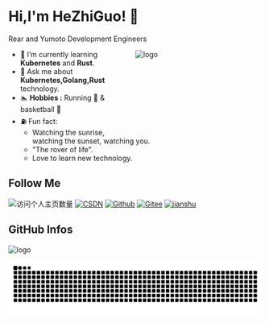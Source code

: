 <!--
**hzg-crisp/hzg-crisp** is a ✨ _special_ ✨ repository because its `README.md` (this file) appears on your GitHub profile.

Here are some ideas to get you started:


- 🔭 I’m currently working on ...
- 🌱 I’m currently learning ...
- 👯 I’m looking to collaborate on ...
- 🤔 I’m looking for help with ...
- 💬 Ask me about ...
- 📫 How to reach me: ...
- 😄 Pronouns: ...
- ⚡ Fun fact: ...
-->


# Hi,I'm HeZhiGuo! 👋
Rear and Yumoto Development Engineers

<img src="https://github-readme-stats-git-masterrstaa-rickstaa.vercel.app/api?username=hzg-crisp&show_icons=true&count_private=true&theme=vue" alt="logo" height="160" align="right" width="50%" />

- 🌱 I’m currently learning **Kubernetes** and **Rust**.
- 💬 Ask me about **Kubernetes,Golang,Rust** technology.
- 🏊 **Hobbies :** Running :running: & basketball :basketball:
- ⛽️ Fun fact: 
  - Watching the sunrise, watching the sunset, watching you.
  - "The rover of life".
  - Love to learn new technology.

## Follow Me
![访问个人主页数量](https://komarev.com/ghpvc/?username=hzg-crisp&color=green)
[![CSDN](https://img.shields.io/badge/-CSDN-c14438?style=flat-square&logo=C&logoColor=white)](https://blog.csdn.net/weixin_51261234?spm=1000.2115.3001.5343)
[![Github](https://img.shields.io/github/followers/duktig666?label=Github&style=social)](https://github.com/hzg-crisp)
[![Gitee](https://img.shields.io/badge/-Gitee-EA4335?style=flat-square&logo=Gitee&logoColor=white)](https://gitee.com/hzg-sss)
[![jianshu](https://img.shields.io/badge/-jianshu-c14438?style=flat-square&logo=简&logoColor=white)](https://www.jianshu.com/u/802686b5f92e)

## GitHub Infos
<img src="https://github-profile-trophy.vercel.app/?username=hzg-crisp&theme=flat&column=7" alt="logo" height="160" align="center" style="margin: auto;" />


![ ](https://raw.githubusercontent.com/hoochanlon/hoochanlon/master/assets/github-contribution-grid-snake.svg)

<!--
## :bar_chart: Monthly coding time

START_SECTION:waka

```txt
Go               15 hrs 54 mins  🟩🟩🟩🟩🟩🟩🟩🟩🟩🟩🟩🟩🟩🟩🟩🟩🟩⬜⬜⬜⬜⬜⬜⬜⬜   67.82 %
Markdown         2 hrs 15 mins   🟩🟩🟨⬜⬜⬜⬜⬜⬜⬜⬜⬜⬜⬜⬜⬜⬜⬜⬜⬜⬜⬜⬜⬜⬜   09.65 %
Solidity         2 hrs 3 mins    🟩🟩⬜⬜⬜⬜⬜⬜⬜⬜⬜⬜⬜⬜⬜⬜⬜⬜⬜⬜⬜⬜⬜⬜⬜   08.80 %
YAML             1 hr 21 mins    🟩🟨⬜⬜⬜⬜⬜⬜⬜⬜⬜⬜⬜⬜⬜⬜⬜⬜⬜⬜⬜⬜⬜⬜⬜   05.78 %
TypeScript       41 mins         🟨⬜⬜⬜⬜⬜⬜⬜⬜⬜⬜⬜⬜⬜⬜⬜⬜⬜⬜⬜⬜⬜⬜⬜⬜   02.98 %
Solidity file    27 mins         🟨⬜⬜⬜⬜⬜⬜⬜⬜⬜⬜⬜⬜⬜⬜⬜⬜⬜⬜⬜⬜⬜⬜⬜⬜   01.92 %
Docker           13 mins         ⬜⬜⬜⬜⬜⬜⬜⬜⬜⬜⬜⬜⬜⬜⬜⬜⬜⬜⬜⬜⬜⬜⬜⬜⬜   00.96 %
Other            6 mins          ⬜⬜⬜⬜⬜⬜⬜⬜⬜⬜⬜⬜⬜⬜⬜⬜⬜⬜⬜⬜⬜⬜⬜⬜⬜   00.46 %
```
END_SECTION:waka-->
